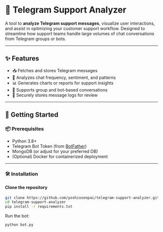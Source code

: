 # 🤖 Telegram Support Analyzer

A tool to **analyze Telegram support messages**, visualize user interactions, and assist in optimizing your customer support workflow. Designed to streamline how support teams handle large volumes of chat conversations from Telegram groups or bots.

---

## ✨ Features

- 📥 Fetches and stores Telegram messages
- 🧠 Analyzes chat frequency, sentiment, and patterns
- 📊 Generates charts or reports for support insights
- 💬 Supports group and bot-based conversations
- 🔐 Securely stores message logs for review

---

## 🚀 Getting Started

### 📦 Prerequisites

- Python 3.8+
- Telegram Bot Token (from [BotFather](https://t.me/BotFather))
- MongoDB (or adjust for your preferred DB)
- (Optional) Docker for containerized deployment

---

### 🛠️ Installation

#### Clone the repository

```bash
git clone https://github.com/yoshiosenpai/telegram-support-analyzer.git
cd telegram-support-analyzer
pip install -r requirements.txt
```

Run the bot:
```bash
python bot.py
```
